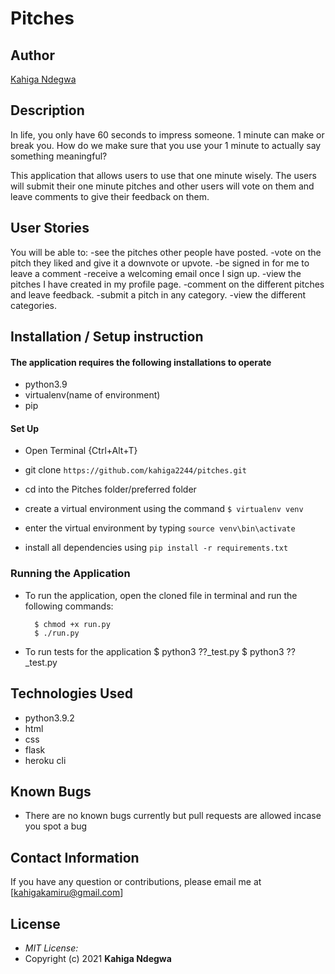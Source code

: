# Pitches

## Author

[Kahiga Ndegwa](https://github.com/kahiga2244)

## Description
In life, you only have 60 seconds to impress someone. 1 minute can make or break you. How do we make sure that you use your 1 minute to actually say something meaningful?

This application that allows users to use that one minute wisely. The users will submit their one minute pitches and other users will vote on them and leave comments to give their feedback on them.



## User Stories

You will be able to:
-see the pitches other people have posted.
-vote on the pitch they liked and give it a downvote or upvote.
-be signed in for me to leave a comment
-receive a welcoming email once I sign up.
-view the pitches I have created in my profile page.
-comment on the different pitches and leave feedback.
-submit a pitch in any category.
-view the different categories.


## Installation / Setup instruction

#### The application requires the following installations to operate

- python3.9
- virtualenv(name of environment)
- pip

#### Set Up

- Open Terminal {Ctrl+Alt+T}

- git clone `https://github.com/kahiga2244/pitches.git`

- cd into the Pitches folder/preferred folder

- create a virtual environment using the command `$ virtualenv venv`

- enter the virtual environment by typing `source venv\bin\activate`

- install all dependencies using `pip install -r requirements.txt`

### Running the Application

- To run the application, open the cloned file in terminal and run the following commands:

        $ chmod +x run.py
        $ ./run.py

- To run tests for the application
  $ python3 ??_test.py
  $ python3 ??_test.py

## Technologies Used

- python3.9.2
- html
- css
- flask
- heroku cli

## Known Bugs

- There are no known bugs currently but pull requests are allowed incase you spot a bug

## Contact Information

If you have any question or contributions, please email me at [kahigakamiru@gmail.com]

## License

- _MIT License:_
- Copyright (c) 2021 **Kahiga Ndegwa**